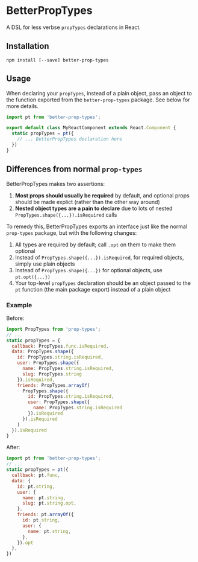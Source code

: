 # BetterPropTypes

A DSL for less verbse `propTypes` declarations in React.

## Installation

```
npm install [--save] better-prop-types
```

## Usage

When declaring your `propTypes`, instead of a plain object, pass an object to the function exported from the `better-prop-types` package. See below for more details.

```javascript
import pt from 'better-prop-types';

export default class MyReactComponent extends React.Component {
  static propTypes = pt({
    // ... BetterPropTypes declaration here
  })
}
```

## Differences from normal `prop-types`

BetterPropTypes makes two assertions:

1. **Most props should usually be required** by default, and optional props should be made explict (rather than the other way around)
2. **Nested object types are a pain to declare** due to lots of nested `PropTypes.shape({...}).isRequired` calls

To remedy this, BetterPropTypes exports an interface just like the normal `prop-types` package, but with the following changes:

1. All types are required by default; call `.opt` on them to make them optional
2. Instead of `PropTypes.shape({...}).isRequired`, for required objects, simply use plain objects
3. Instead of `PropTypes.shape({...})` for optional objects, use `pt.opt({...})`
4. Your top-level `propTypes` declaration should be an object passed to the `pt` function (the main package export) instead of a plain object

### Example

Before:

```javascript
import PropTypes from 'prop-types';
// ...
static propTypes = {
  callback: PropTypes.func.isRequired,
  data: PropTypes.shape({
    id: PropTypes.string.isRequired,
    user: PropTypes.shape({
      name: PropTypes.string.isRequired,
      slug: PropTypes.string
    }).isRequired,
    friends: PropTypes.arrayOf(
      PropTypes.shape({
        id: PropTypes.string.isRequired,
        user: PropTypes.shape({
          name: PropTypes.string.isRequired
        }).isRequired
      }).isRequired
    )
  }).isRequired
}
```

After:

```javascript
import pt from 'better-prop-types';
// ...
static propTypes = pt({
  callback: pt.func,
  data: {
    id: pt.string,
    user: {
      name: pt.string,
      slug: pt.string.opt,
    },
    friends: pt.arrayOf({
      id: pt.string,
      user: {
        name: pt.string,
      },
    }).opt
  },
})
```
